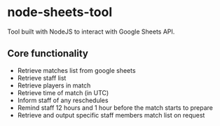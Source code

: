 # node-sheets-tool
Tool built with NodeJS to interact with Google Sheets API.

## Core functionality

- Retrieve matches list from google sheets
- Retrieve staff list
- Retrieve players in match
- Retrieve time of match (in UTC)
- Inform staff of any reschedules
- Remind staff 12 hours and 1 hour before the match starts to prepare
- Retrieve and output specific staff members match list on request
